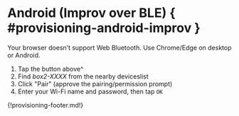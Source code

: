 # Android (Improv over BLE) { #provisioning-android-improv }

<improv-wifi-launch-button>
  <span slot="unsupported">Your browser doesn’t support Web Bluetooth. Use Chrome/Edge on desktop or Android.</span>
</improv-wifi-launch-button>

1. Tap the button above^
1. Find *box2-XXXX* from the nearby deviceslist
1. Click "Pair" (approve the pairing/permission prompt)
1. Enter your Wi-Fi name and password, then tap `OK`

{!provisioning-footer.md!}
